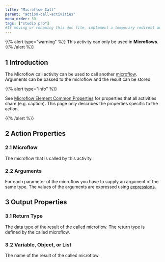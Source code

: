 ```yaml
---
title: "Microflow Call"
parent: "action-call-activities"
menu_order: 30
tags: ["studio pro"]
#If moving or renaming this doc file, implement a temporary redirect and let the respective team know they should update the URL in the product. See Mapping to Products for more details.
---
```


{{% alert type="warning" %}}
This activity can only be used in **Microflows**.
{{% /alert %}}

## 1 Introduction

The Microflow call activity can be used to call another [microflow](microflows). Arguments can be passed to the microflow and the result can be stored.

{{% alert type="info" %}}

See [Microflow Element Common Properties](microflow-element-common-properties) for properties that all activities share (e.g. caption). This page only describes the properties specific to the action.

{{% /alert %}}

## 2 Action Properties

### 2.1 Microflow

The microflow that is called by this activity.

### 2.2 Arguments

For each parameter of the microflow you have to supply an argument of the same type. The values of the arguments are expressed using [expressions](expressions).

## 3 Output Properties

### 3.1 Return Type

The data type of the result of the called microflow. The return type is defined by the called microflow.

### 3.2 Variable, Object, or List

The name of the result of the called microflow.
